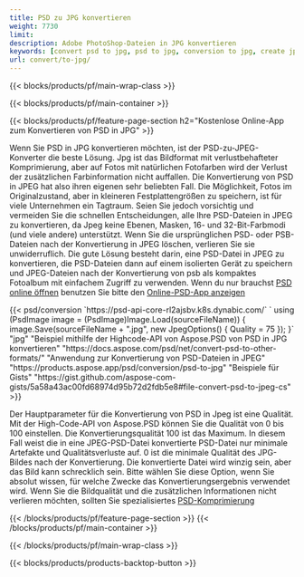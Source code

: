 ```yaml
---
title: PSD zu JPG konvertieren
weight: 7730
limit: 
description: Adobe PhotoShop-Dateien in JPG konvertieren
keywords: [convert psd to jpg, psd to jpg, conversion to jpg, create jpg from psd, print psd as jpg]
url: convert/to-jpg/
---
```


{{< blocks/products/pf/main-wrap-class >}}

{{< blocks/products/pf/main-container >}}

{{< blocks/products/pf/feature-page-section h2="Kostenlose Online-App zum Konvertieren von PSD in JPG" >}}
<p>Wenn Sie PSD in JPG konvertieren möchten, ist der PSD-zu-JPEG-Konverter die beste Lösung. Jpg ist das Bildformat mit verlustbehafteter Komprimierung, aber auf Fotos mit natürlichen Fotofarben wird der Verlust der zusätzlichen Farbinformation nicht auffallen. Die Konvertierung von PSD in JPEG hat also ihren eigenen sehr beliebten Fall. Die Möglichkeit, Fotos im Originalzustand, aber in kleineren Festplattengrößen zu speichern, ist für viele Unternehmen ein Tagtraum. Seien Sie jedoch vorsichtig und vermeiden Sie die schnellen Entscheidungen, alle Ihre PSD-Dateien in JPEG zu konvertieren, da Jpeg keine Ebenen, Masken, 16- und 32-Bit-Farbmodi (und viele andere) unterstützt. Wenn Sie die ursprünglichen PSD- oder PSB-Dateien nach der Konvertierung in JPEG löschen, verlieren Sie sie unwiderruflich. Die gute Lösung besteht darin, eine PSD-Datei in JPEG zu konvertieren, die PSD-Dateien dann auf einem isolierten Gerät zu speichern und JPEG-Dateien nach der Konvertierung von psb als kompaktes Fotoalbum mit einfachem Zugriff zu verwenden. Wenn du nur brauchst <a href="/psd/view">PSD online öffnen</a> benutzen Sie bitte den <a href="/psd/view">Online-PSD-App anzeigen</a></p>
{{< psd/conversion `https://psd-api-core-rl2ajsbv.k8s.dynabic.com/` 
`    using (PsdImage image = (PsdImage)Image.Load(sourceFileName))
    {
        image.Save(sourceFileName + ".jpg",  new JpegOptions() { Quality = 75 });
    }` 
		"jpg" 
"Beispiel mithilfe der Highcode-API von Aspose.PSD von PSD in JPG konvertieren"  "https://docs.aspose.com/psd/net/convert-psd-to-other-formats/" 
"Anwendung zur Konvertierung von PSD-Dateien in JPEG" "https://products.aspose.app/psd/conversion/psd-to-jpg" 
"Beispiele für Gists" "https://gist.github.com/aspose-com-gists/5a58a43ac00fd68974d95b72d2fdb5e8#file-convert-psd-to-jpeg-cs" >}}
<p>Der Hauptparameter für die Konvertierung von PSD in Jpeg ist eine Qualität. Mit der High-Code-API von Aspose.PSD können Sie die Qualität von 0 bis 100 einstellen. Die Konvertierungsqualität 100 ist das Maximum. In diesem Fall weist die in eine JPEG-PSD-Datei konvertierte PSD-Datei nur minimale Artefakte und Qualitätsverluste auf. 0 ist die minimale Qualität des JPG-Bildes nach der Konvertierung. Die konvertierte Datei wird winzig sein, aber das Bild kann schrecklich sein. Bitte wählen Sie diese Option, wenn Sie absolut wissen, für welche Zwecke das Konvertierungsergebnis verwendet wird. Wenn Sie die Bildqualität und die zusätzlichen Informationen nicht verlieren möchten, sollten Sie spezialisiertes <a href="/psd/reduce-size">PSD-Komprimierung</a></p>
{{< /blocks/products/pf/feature-page-section >}}
{{< /blocks/products/pf/main-container >}}


{{< /blocks/products/pf/main-wrap-class >}}

{{< blocks/products/products-backtop-button >}}
